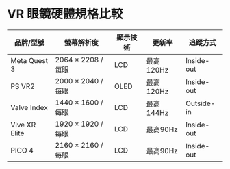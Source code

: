 # VR 眼鏡硬體規格比較

| 品牌/型號         | 螢幕解析度               | 顯示技術 | 更新率     | 追蹤方式     |
|------------------|--------------------------|----------|------------|--------------|
| Meta Quest 3     | 2064 × 2208 / 每眼        | LCD      | 最高120Hz  | Inside-out   |
| PS VR2           | 2000 × 2040 / 每眼        | OLED     | 最高120Hz  | Inside-out   |
| Valve Index      | 1440 × 1600 / 每眼        | LCD      | 最高144Hz  | Outside-in   |
| Vive XR Elite    | 1920 × 1920 / 每眼        | LCD      | 最高90Hz   | Inside-out   |
| PICO 4           | 2160 × 2160 / 每眼        | LCD      | 最高90Hz   | Inside-out   |